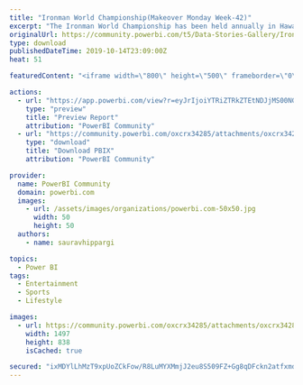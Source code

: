 ```yaml
---
title: "Ironman World Championship(Makeover Monday Week-42)"
excerpt: "The Ironman World Championship has been held annually in Hawaii since 1978. It is owned and organized by the World Triathlon Corporation. It is the"
originalUrl: https://community.powerbi.com/t5/Data-Stories-Gallery/Ironman-World-Championship-Makeover-Monday-Week-42/m-p/817973
type: download
publishedDateTime: 2019-10-14T23:09:00Z
heat: 51

featuredContent: "<iframe width=\"800\" height=\"500\" frameborder=\"0\" src=\"https://app.powerbi.com/view?r=eyJrIjoiYTRiZTRkZTEtNDJjMS00NGJhLTg3OGItZjgyNzFjZDU1ZWJhIiwidCI6IjgxNzdmMWQzLWU2NTAtNDAxNS1iNzdhLTY4MjUxODQwMzRiNyJ9\"></iframe>"

actions:
  - url: "https://app.powerbi.com/view?r=eyJrIjoiYTRiZTRkZTEtNDJjMS00NGJhLTg3OGItZjgyNzFjZDU1ZWJhIiwidCI6IjgxNzdmMWQzLWU2NTAtNDAxNS1iNzdhLTY4MjUxODQwMzRiNyJ9"
    type: "preview"
    title: "Preview Report"
    attribution: "PowerBI Community"
  - url: "https://community.powerbi.com/oxcrx34285/attachments/oxcrx34285/DataStoriesGallery/3065/2/Ironman%20World%20Championship.pbix"
    type: "download"
    title: "Download PBIX"
    attribution: "PowerBI Community"

provider:
  name: PowerBI Community
  domain: powerbi.com
  images:
    - url: /assets/images/organizations/powerbi.com-50x50.jpg
      width: 50
      height: 50
  authors:
    - name: sauravhippargi

topics:
  - Power BI
tags:
  - Entertainment
  - Sports
  - Lifestyle

images:
  - url: https://community.powerbi.com/oxcrx34285/attachments/oxcrx34285/DataStoriesGallery/3065/1/Screenshot%20(74).png
    width: 1497
    height: 838
    isCached: true

secured: "ixMDYlLhMzT9xpUoZCkFow/R8LuMYXMmjJ2eu8S509FZ+Gg8qDFckn2atfxmdHja2NS0MfpbPlO4Mz+XaxKh2ouLhy6Y6QcdqVNMQBJeK0v9ala6LQ+tBtNIKGP0JfY3t//HwTOe/FDMLAp1yySBDdsPXxWEJm+YaDtbx8hxK0stOOMhYiBJ8gpk+j3X7mtx7WN2b4/uLeGIpLJfX0/bjFuA2Rc9p6uB1YkLYPO8KPLPdmd51CfVIDBc0M63cSrkcnbAGEQVe8N8PQDi4w7F9JRz6dZoXAp9QPEg7w/JlzIc6y6RdBYZeMlgR+X2uhmUB1QIJ+D70PzrNuUIjyiJWCxTmfXDETLm/ArkgrxBC+znS1cqsU56LWqLJgSb1A2eIiOCSXdt7lkjbwTVjruVYw==;JSfZgCw/JvXfX4aZspWRiQ=="
---
```


